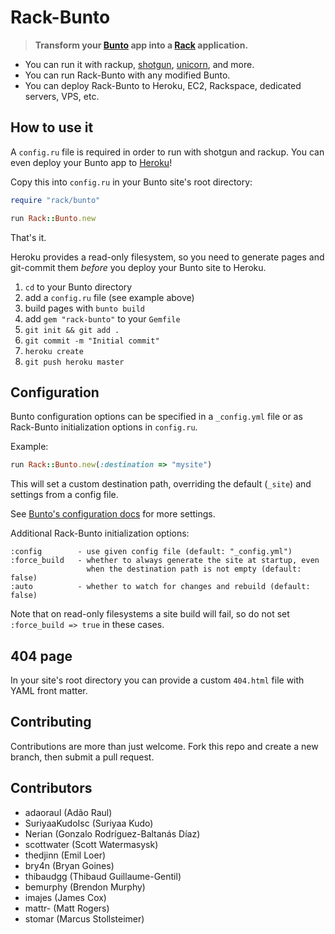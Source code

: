 # Rack-Bunto

> **Transform your [Bunto](https://bunto.github.io/) app
into a [Rack](https://github.com/rack/rack) application.**

- You can run it with rackup, [shotgun](https://github.com/rtomayko/shotgun),
  [unicorn](http://unicorn.bogomips.org/), and more.
- You can run Rack-Bunto with any modified Bunto.
- You can deploy Rack-Bunto to Heroku, EC2, Rackspace,
  dedicated servers, VPS, etc.


## How to use it

A `config.ru` file is required in order to run with shotgun and rackup.
You can even deploy your Bunto app to [Heroku](https://www.heroku.com/)!

Copy this into `config.ru` in your Bunto site's root directory:

``` ruby
require "rack/bunto"

run Rack::Bunto.new
```

That's it.

Heroku provides a read-only filesystem, so you need to generate pages
and git-commit them *before* you deploy your Bunto site to Heroku.

 1. `cd` to your Bunto directory
 2. add a `config.ru` file (see example above)
 3. build pages with `bunto build`
 4. add `gem "rack-bunto"` to your `Gemfile`
 5. `git init && git add .`
 6. `git commit -m "Initial commit"`
 7. `heroku create`
 8. `git push heroku master`


## Configuration

Bunto configuration options can be specified in a `_config.yml` file
or as Rack-Bunto initialization options in `config.ru`.

Example:

``` ruby
run Rack::Bunto.new(:destination => "mysite")
```

This will set a custom destination path, overriding the default (`_site`)
and settings from a config file.

See [Bunto's configuration docs](https://bunto.github.io/docs/configuration/)
for more settings.

Additional Rack-Bunto initialization options:

    :config        - use given config file (default: "_config.yml")
    :force_build   - whether to always generate the site at startup, even
                     when the destination path is not empty (default: false)
    :auto          - whether to watch for changes and rebuild (default: false)

Note that on read-only filesystems a site build will fail,
so do not set `:force_build => true` in these cases.


## 404 page

In your site's root directory you can provide a custom `404.html` file
with YAML front matter.


## Contributing

Contributions are more than just welcome.
Fork this repo and create a new branch, then submit a pull request.


## Contributors

* adaoraul (Adão Raul)
* SuriyaaKudoIsc (Suriyaa Kudo)
* Nerian (Gonzalo Rodríguez-Baltanás Díaz)
* scottwater (Scott Watermasysk)
* thedjinn (Emil Loer)
* bry4n (Bryan Goines)
* thibaudgg (Thibaud Guillaume-Gentil)
* bemurphy (Brendon Murphy)
* imajes (James Cox)
* mattr- (Matt Rogers)
* stomar (Marcus Stollsteimer)
